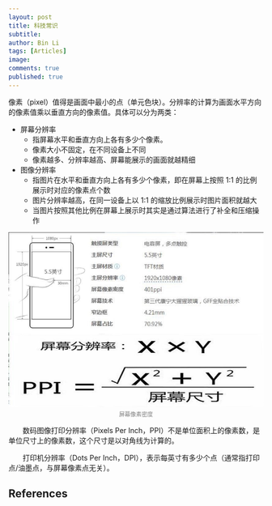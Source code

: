 ```yaml
---
layout: post
title: 科技常识
subtitle: 
author: Bin Li
tags: [Articles]
image: 
comments: true
published: true
---
```


像素（pixel）值得是画面中最小的点（单元色块）。分辨率的计算为画面水平方向的像素值乘以垂直方向的像素值。具体可以分为两类：
* 屏幕分辨率
    * 指屏幕水平和垂直方向上各有多少个像素。
    * 像素大小不固定，在不同设备上不同
    * 像素越多、分辨率越高、屏幕能展示的画面就越精细
* 图像分辨率
    * 指图片在水平和垂直方向上各有多少个像素，即在屏幕上按照 1:1 的比例展示时对应的像素点个数
    * 图片分辨率越高，在同一设备上以 1:1 的缩放比例展示时图片面积就越大
    * 当图片按照其他比例在屏幕上展示时其实是通过算法进行了补全和压缩操作

<p align="center">
<img src="/img/media/15870154483880.jpg" width="600">
</p>
<p style="margin-top:-2.5%" align="center">
    <em style="color:#808080;font-style:normal;font-size:80%;">屏幕像素密度</em>
</p>

　　数码图像打印分辨率（Pixels Per Inch，PPI）不是单位面积上的像素数，是单位尺寸上的像素数，这个尺寸是以对角线为计算的。

　　打印机分辨率（Dots Per Inch，DPI），表示每英寸有多少个点（通常指打印点/油墨点，与屏幕像素点无关）。


## References
